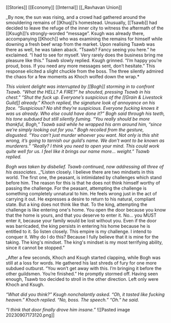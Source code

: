 [[Stories]]
[[Economy]]
[[Internal]]
[[_Ravhavan Union]]

_By now, the sun was rising, and a crowd had gathered around the smouldering remains of [[Khuq]]’s homestead. Unusually, [[Tsawb]] had decided to leave the refuge of the inner city to witness the aftermath of the [[Ksugh]]’s strongly-worded “message”. Ksugh was already there, accompanying [[Khoch]] who was examining the remains for himself while downing a fresh beef wrap from the market. Upon realising Tsawb was there as well, he was taken aback. 
“Tsawb? Fancy seeing you here.” he exclaimed. 
“I had to see for myself. Very rarely does the business bring me pleasure like this.” Tsawb slowly replied. Ksugh grinned. 
“I’m happy you’re proud, boss. If you need any more messages sent, don’t hesitate.” This response elicited a slight chuckle from the boss. The three silently admired the chaos for a few moments as Khoch wolfed down the wrap.*

*This violent delight was interrupted by [[Bogh]] storming in to confront Tsawb. “What the HELL? A FIRE?” he shouted, pressing Tsawb in his chest." 
“Shut the fuck up. Everyone’s suspicious of the [[Grain & Livestock Guild]] already.” Khoch replied, the signature look of annoyance on his face. 
“Suspicious? No shit they’re suspicious. Everyone fucking knows it was us already. Who else could have done it?” Bogh said through his teeth, his tone subdued but still silently fuming. 
“You really should be more thankful, Bogh,” Tsawb said while he wrapped his arm around him, “since we’re simply looking out for you.” Bogh recoiled from the gesture, disgusted. 
“You can’t just murder whoever you want. Not only is this shit wrong, it’s going to tarnish our guild’s name. We don’t want to be known as murderers.” 
“Really? I think you need to open your mind. This could work quite well for us. I feel like it brings our name more… weight.” Tsawb replied.*

*Bogh was taken by disbelief. Tsawb continued, now addressing all three of his associates.*
_“Listen closely. I believe there are two mindsets in this world. The first one, the peasant, is intimidated by challenges which stand before him. The reason for this is that he does not think himself worthy of passing the challenge. For the peasant, attempting the challenge is something completely unnatural to him. He feels wrong just in the act of carrying it out. He expresses a desire to return to his natural, compliant state. But a king does not think like that. To the king, attempting the challenge is like entering one's home. You open the door because you know that the home is yours, and that you deserve to enter it. No... you MUST enter it, because your family would be lost without you. Even if the door was barricaded, the king persists in entering his home because he is entitled to it. So listen closely. This empire is my challenge. I intend to conquer it. Why do I do this? Because I fully believe that it is mine for the taking. The king's mindset. The king's mindset is my most terrifying ability, since it cannot be stopped.”

_After a few seconds, Khoch and Ksugh started clapping, while Bogh was still at a loss for words. He gathered his last shreds of fury for one more subdued outburst. “You won’t get away with this. I’m bringing it before the other guildsmen. You’re finished.” He promptly stormed off. Having seen enough, Tsawb too decided to stroll in the other direction. Left only were Khoch and Ksugh. 

_“What did you think?” Ksugh nonchalantly asked.
“Oh, it tasted like fucking heaven.” Khoch replied. 
“No, boss. The speech.” 
“Oh.” he said._

_“I think that door finally drove him insane.”_
![[Pasted image 20230907173120.png]]